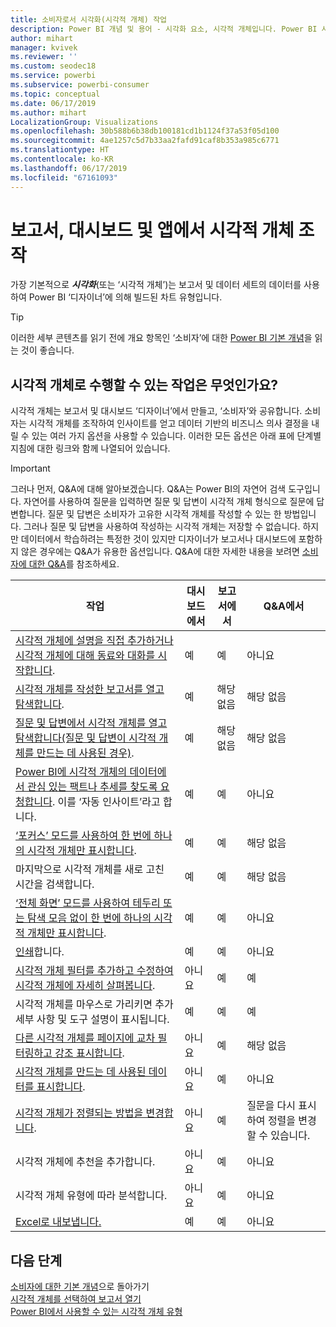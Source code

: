 ```yaml
---
title: 소비자로서 시각화(시각적 개체) 작업
description: Power BI 개념 및 용어 - 시각화 요소, 시각적 개체입니다. Power BI 시각화, 시각적 개체란 무엇인가요?
author: mihart
manager: kvivek
ms.reviewer: ''
ms.custom: seodec18
ms.service: powerbi
ms.subservice: powerbi-consumer
ms.topic: conceptual
ms.date: 06/17/2019
ms.author: mihart
LocalizationGroup: Visualizations
ms.openlocfilehash: 30b588b6b38db100181cd1b1124f37a53f05d100
ms.sourcegitcommit: 4ae1257c5d7b33aa2fafd91caf8b353a985c6771
ms.translationtype: HT
ms.contentlocale: ko-KR
ms.lasthandoff: 06/17/2019
ms.locfileid: "67161093"
---
```

# <a name="interact-with-visuals-in-reports-dashboards-and-apps"></a>보고서, 대시보드 및 앱에서 시각적 개체 조작

가장 기본적으로 ***시각화***(또는 ‘시각적 개체’)는 보고서 및 데이터 세트의 데이터를 사용하여 Power BI ‘디자이너’에 의해 빌드된 차트 유형입니다.   

> [!TIP]
> 이러한 세부 콘텐츠를 읽기 전에 개요 항목인 ‘소비자’에 대한 [Power BI 기본 개념](end-user-basic-concepts.md)을 읽는 것이 좋습니다. 

## <a name="what-can-i-do-with-visuals"></a>시각적 개체로 수행할 수 있는 작업은 무엇인가요?

시각적 개체는 보고서 및 대시보드 ‘디자이너’에서 만들고, ‘소비자’와 공유합니다.   소비자는 시각적 개체를 조작하여 인사이트를 얻고 데이터 기반의 비즈니스 의사 결정을 내릴 수 있는 여러 가지 옵션을 사용할 수 있습니다. 이러한 모든 옵션은 아래 표에 단계별 지침에 대한 링크와 함께 나열되어 있습니다.

> [!IMPORTANT]
> 그러나 먼저, Q&A에 대해 알아보겠습니다. Q&A는 Power BI의 자연어 검색 도구입니다. 자연어를 사용하여 질문을 입력하면 질문 및 답변이 시각적 개체 형식으로 질문에 답변합니다. 질문 및 답변은 소비자가 고유한 시각적 개체를 작성할 수 있는 한 방법입니다. 그러나 질문 및 답변을 사용하여 작성하는 시각적 개체는 저장할 수 없습니다. 하지만 데이터에서 학습하려는 특정한 것이 있지만 디자이너가 보고서나 대시보드에 포함하지 않은 경우에는 Q&A가 유용한 옵션입니다. Q&A에 대한 자세한 내용을 보려면 [소비자에 대한 Q&A](end-user-q-and-a.md)를 참조하세요.



|작업  |대시보드에서  |보고서에서  | Q&A에서
|---------|---------|---------|--------|
|[시각적 개체에 설명을 직접 추가하거나 시각적 개체에 대해 동료와 대화를 시작합니다](end-user-comment.md).     |  예       |   예      |  아니요  |
|[시각적 개체를 작성한 보고서를 열고 탐색합니다](end-user-tiles.md).     |    예     |   해당 없음      |  해당 없음 |
|[질문 및 답변에서 시각적 개체를 열고 탐색합니다(질문 및 답변이 시각적 개체를 만드는 데 사용된 경우)](end-user-q-and-a.md).     |   예      |   해당 없음      |  해당 없음  |
|[Power BI에 시각적 개체의 데이터에서 관심 있는 팩트나 추세를 찾도록 요청합니다](end-user-insights.md).  이를 ‘자동 인사이트’라고 합니다.      |    예     |   예      | 아니요   |
|[‘포커스’ 모드를 사용하여 한 번에 하나의 시각적 개체만 표시합니다](end-user-focus.md).      | 예        |   예      | 해당 없음  |
|마지막으로 시각적 개체를 새로 고친 시간을 검색합니다.     |  예       |    예     | 해당 없음  |
|[‘전체 화면’ 모드를 사용하여 테두리 또는 탐색 모음 없이 한 번에 하나의 시각적 개체만 표시합니다](end-user-focus.md).      |   예      |  예       | 아니요  |
|[인쇄](end-user-print.md)합니다.     |  예       |   예      | 아니요  |
|[시각적 개체 필터를 추가하고 수정하여 시각적 개체에 자세히 살펴봅니다](end-user-report-filter.md).     |    아니요     |   예      | 예  |
|시각적 개체를 마우스로 가리키면 추가 세부 사항 및 도구 설명이 표시됩니다.     |    예     |   예      | 예  |
|[다른 시각적 개체를 페이지에 교차 필터링하고 강조 표시합니다](end-user-interactions.md).    |   아니요      |   예      | 해당 없음  |
|[시각적 개체를 만드는 데 사용된 데이터를 표시합니다](end-user-show-data.md).     |  아니요       |   예      | 아니요  |
| [시각적 개체가 정렬되는 방법을 변경합니다](end-user-change-sort.md). | 아니요  | 예  | 질문을 다시 표시하여 정렬을 변경할 수 있습니다.  |
| 시각적 개체에 추천을 추가합니다. | 아니요  | 예  |  아니요 |
| 시각적 개체 유형에 따라 분석합니다. | 아니요  | 예  | 아니요  |
| [Excel로 내보냅니다.](end-user-export.md) | 예 | 예 | 아니요|

## <a name="next-steps"></a>다음 단계
[소비자에 대한 기본 개념](end-user-basic-concepts.md)으로 돌아가기    
[시각적 개체를 선택하여 보고서 열기](end-user-report-open.md)    
[Power BI에서 사용할 수 있는 시각적 개체 유형](end-user-visual-type.md)